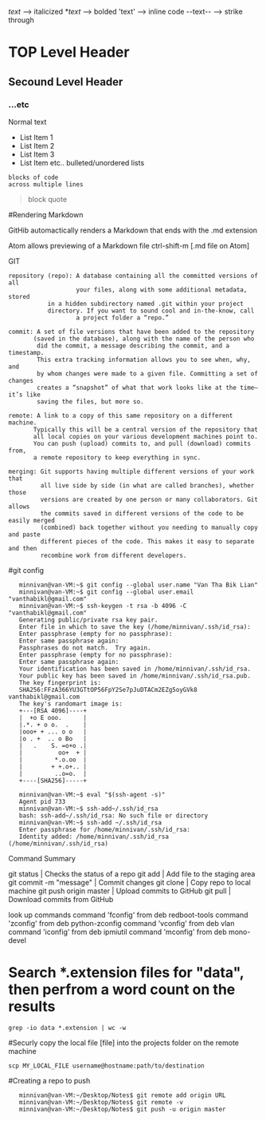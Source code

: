 _text_   --> italicized
**text*  --> bolded
'text'   --> inline code
--text-- --> strike through

# TOP Level Header
## Secound Level Header
### ...etc

Normal text

- List Item 1
- List Item 2
- List Item 3
- List Item etc.. bulleted/unordered lists

```
blocks of code 
across multiple lines
```

> block quote


#Rendering Markdown

GitHib automactically renders a Markdown that ends with the .md extension


Atom allows previewing of a Markdown file
	ctrl-shift-m
	[.md file on Atom]

GIT

    repository (repo): A database containing all the committed versions of all 
                       your files, along with some additional metadata, stored
		       in a hidden subdirectory named .git within your project
		       directory. If you want to sound cool and in-the-know, call 
                       a project folder a “repo.”

    commit: A set of file versions that have been added to the repository 
           (saved in the database), along with the name of the person who
            did the commit, a message describing the commit, and a timestamp. 
            This extra tracking information allows you to see when, why, and 
            by whom changes were made to a given file. Committing a set of changes 
            creates a “snapshot” of what that work looks like at the time—it’s like 
            saving the files, but more so.

    remote: A link to a copy of this same repository on a different machine. 
           Typically this will be a central version of the repository that 
           all local copies on your various development machines point to. 
           You can push (upload) commits to, and pull (download) commits from, 
           a remote repository to keep everything in sync.
  
    merging: Git supports having multiple different versions of your work that 
             all live side by side (in what are called branches), whether those 
             versions are created by one person or many collaborators. Git allows
             the commits saved in different versions of the code to be easily merged
             (combined) back together without you needing to manually copy and paste
             different pieces of the code. This makes it easy to separate and then 
             recombine work from different developers.

#git config

       minnivan@van-VM:~$ git config --global user.name "Van Tha Bik Lian"
       minnivan@van-VM:~$ git config --global user.email "vanthabikl@gmail.com"
       minnivan@van-VM:~$ ssh-keygen -t rsa -b 4096 -C "vanthabikl@gmail.com"
       Generating public/private rsa key pair.
       Enter file in which to save the key (/home/minnivan/.ssh/id_rsa): 
       Enter passphrase (empty for no passphrase): 
       Enter same passphrase again: 
       Passphrases do not match.  Try again.
       Enter passphrase (empty for no passphrase): 
       Enter same passphrase again: 
       Your identification has been saved in /home/minnivan/.ssh/id_rsa.
       Your public key has been saved in /home/minnivan/.ssh/id_rsa.pub.
       The key fingerprint is:
       SHA256:FFzA366YU3GTtOP56FpY2Se7pJuDTACm2EZg5oyGVk8 vanthabikl@gmail.com
       The key's randomart image is:
       +---[RSA 4096]----+
       |  +o E ooo.      |
       |.*. + o o.  .    |
       |ooo+ + ... o o   |
       |o . +  .. o Bo   |
       |   .    S. =o+o .|
       |          oo+  + |
       |         *.o.oo  |
       |        + +.o+.. |
       |         ..o=o.  |
       +----[SHA256]-----+

       minnivan@van-VM:~$ eval "$(ssh-agent -s)"
       Agent pid 733
       minnivan@van-VM:~$ ssh-add~/.ssh/id_rsa
       bash: ssh-add~/.ssh/id_rsa: No such file or directory
       minnivan@van-VM:~$ ssh-add ~/.ssh/id_rsa
       Enter passphrase for /home/minnivan/.ssh/id_rsa: 
       Identity added: /home/minnivan/.ssh/id_rsa (/home/minnivan/.ssh/id_rsa)


Command Summary

git status                | Checks the status of a repo
git add                   | Add file to the staging area
git commit -m "message"   | Commit changes
git clone		  | Copy repo to local machine
git push origin master    | Upload commits to GitHub
git pull		  | Download commits from GitHub




look up commands
  command 'fconfig' from deb redboot-tools
  command 'zconfig' from deb python-zconfig
  command 'vconfig' from deb vlan
  command 'iconfig' from deb ipmiutil
  command 'mconfig' from deb mono-devel


# Search *.extension files for "data", then perfrom a word count on the results
	grep -io data *.extension | wc -w


#Securly copy the local file [file]  into the projects folder on the remote machine

` scp MY_LOCAL_FILE username@hostname:path/to/destination `


#Creating a repo to push

       minnivan@van-VM:~/Desktop/Notes$ git remote add origin URL
       minnivan@van-VM:~/Desktop/Notes$ git remote -v
       minnivan@van-VM:~/Desktop/Notes$ git push -u origin master


